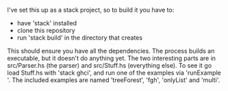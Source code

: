 I've set this up as a stack project, so to build it you have to:

+ have 'stack' installed
+ clone this repository
+ run 'stack build' in the directory that creates

This should ensure you have all the dependencies. The process builds an executable, but it doesn't do anything yet. The two interesting parts are in src/Parser.hs (the parser) and src/Stuff.hs (everything else). To see it go load Stuff.hs with 'stack ghci', and run one of the examples via 'runExample <exampleName>'. The included examples are named 'treeForest', 'fgh', 'onlyList' and 'multi'. 
